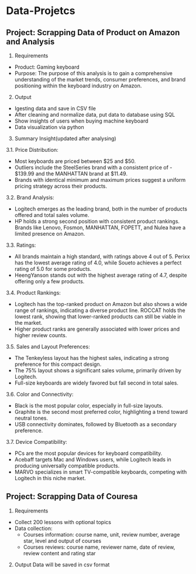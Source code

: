 # Data-Projetcs
## Project: Scrapping Data of Product on Amazon and Analysis
1. Requirements
- Product: Gaming keyboard
- Purpose: The purpose of this analysis is to gain a comprehensive understanding of the market trends, consumer preferences, and brand positioning within the keyboard industry on Amazon.

2. Output
- Igesting data and save in CSV file
- After cleaning and normalize data, put data to database using SQL
- Show insights of users when buying machine keyboard
- Data visualization via python

3. Summary Insight(updated after analysing)
   
3.1. Price Distribution:
- Most keyboards are priced between $25 and $50.
- Outliers include the SteelSeries brand with a consistent price of - $139.99 and the MANHATTAN brand at $11.49.
- Brands with identical minimum and maximum prices suggest a uniform pricing strategy across their products.

3.2. Brand Analysis:
- Logitech emerges as the leading brand, both in the number of products offered and total sales volume.
- HP holds a strong second position with consistent product rankings.
Brands like Lenovo, Fosmon, MANHATTAN, FOPETT, and Nulea have a limited presence on Amazon.

3.3. Ratings:
- All brands maintain a high standard, with ratings above 4 out of 5.
Perixx has the lowest average rating of 4.0, while Soueto achieves a perfect rating of 5.0 for some products.
- HeengYanson stands out with the highest average rating of 4.7, despite offering only a few products.

3.4. Product Rankings:
- Logitech has the top-ranked product on Amazon but also shows a wide range of rankings, indicating a diverse product line.
ROCCAT holds the lowest rank, showing that lower-ranked products can still be viable in the market.
- Higher product ranks are generally associated with lower prices and higher review counts.

3.5. Sales and Layout Preferences:
- The Tenkeyless layout has the highest sales, indicating a strong preference for this compact design.
- The 75% layout shows a significant sales volume, primarily driven by Logitech.
- Full-size keyboards are widely favored but fall second in total sales.

3.6. Color and Connectivity:
- Black is the most popular color, especially in full-size layouts.
- Graphite is the second most preferred color, highlighting a trend toward neutral tones.
- USB connectivity dominates, followed by Bluetooth as a secondary preference.

3.7. Device Compatibility:
- PCs are the most popular devices for keyboard compatibility.
- Acebaff targets Mac and Windows users, while Logitech leads in producing universally compatible products.
- MARVO specializes in smart TV-compatible keyboards, competing with Logitech in this niche market.


## Project: Scrapping Data of Couresa
1. Requirements 
- Collect 200 lessons with optional topics
- Data collection: 
    - Courses information: course name, unit, review number, average star, level and output of courses
    - Courses reviews: course name, reviewer name, date of review, review content and rating star

2. Output
Data will be saved in csv format




